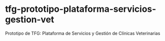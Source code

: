 # tfg-prototipo-plataforma-servicios-gestion-vet
Prototipo de TFG: Plataforma de Servicios y Gestión de Clínicas Veterinarias
